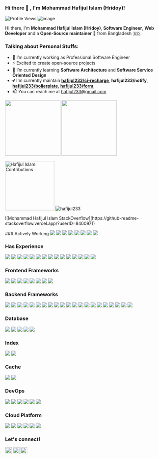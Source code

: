 ### Hi there 👋 , I'm Mohammad Hafijul Islam (Hridoy)!
![Profile Views](https://gpvc.arturio.dev/hafijul233)
![image](https://img.shields.io/github/followers/hafijul233?label=follow&style=social)
    
Hi there, I'm **Mohammad Hafijul Islam (Hridoy)**, **Software Engineer**, **Web Developer** and a **Open-Source maintainer** 🚀 from Bangladesh 🇧🇩.

### Talking about Personal Stuffs:
  - 🔭 I’m currently working as Professional Software Engineer
  - ⚡ Excited to create open-source projects
  - 🌱 I’m currently learning **Software Architecture** and **Software Service Oriented Design**
  - 💕 I'm currently maintain [**hafijul233/ci-recharge**](https://packagist.org/packages/hafijul233/ci-recharge), **hafijul233/notify**, [**hafijul233/bolierplate**](https://packagist.org/packages/hafijul233/boilerplate),  [**hafijul233/form**](https://packagist.org/packages/hafijul233/form), 
  - 📫 You can reach me at <a href="mailto:hafijul233@gmail.com">hafijul233@gmail.com</a>
 
 <p align="left">
    <img src="https://github-readme-stats.vercel.app/api?username=hafijul233&show_icons=true&count_private=true" height=180 />
    <img src="https://github-readme-stats.vercel.app/api/top-langs/?username=hafijul233&layout=compact" height=180 />
</p>
<p align="left"> 
    <img src="https://github-readme-streak-stats.herokuapp.com/?user=hafijul233&layout=compact" height="160" alt="Hafijul Islam Contributions" />
    <img src="https://github-profile-trophy.vercel.app/?username=hafijul233&row=2&column=3" alt="hafijul233" />
</p>
<p>
    ![Mohammad Hafijul Islam StackOverflow](https://github-readme-stackoverflow.vercel.app/?userID=8400971)
</p>
### Actively Working
<img src="https://img.shields.io/badge/%20-Shell%20Script-black?logo=shell&style=for-the-badge"/> <img src="https://img.shields.io/badge/%20-Python-black?logo=python&style=for-the-badge"/> <img src="https://img.shields.io/badge/%20-PHP-black?logo=php&style=for-the-badge"/> <img src="https://img.shields.io/badge/%20-Javascript-black?logo=javascript&style=for-the-badge"/> <img src="https://img.shields.io/badge/%20-Java-black?logo=java&style=for-the-badge"/> <img src="https://img.shields.io/badge/%20-Ruby-black?logo=ruby&style=for-the-badge"/> <img src="https://img.shields.io/badge/%20-C-black?logo=c&style=for-the-badge"/> <img src="https://img.shields.io/badge/%20G-Go-black?logo=go&style=for-the-badge"/>

### Has Experience
<img src="https://img.shields.io/badge/%20-C%20Sharp-black?logo=csharp&style=for-the-badge"/> <img src="https://img.shields.io/badge/%20-Elixir-black?logo=elixir&style=for-the-badge"/> <img src="https://img.shields.io/badge/%20-Erlang-black?logo=erlang&style=for-the-badge"/> <img src="https://img.shields.io/badge/%20-Scala-black?logo=scala&style=for-the-badge"/> <img src="https://img.shields.io/badge/%20-Groovy-black?logo=groovy&style=for-the-badge"/> <img src="https://img.shields.io/badge/%20-C%2B%2B-black?logo=cplusplus&style=for-the-badge"/> <img src="https://img.shields.io/badge/%20-Kotlin-black?logo=kotlin&style=for-the-badge"/> <img src="https://img.shields.io/badge/%20-Lua-black?logo=lua&style=for-the-badge"/> <img src="https://img.shields.io/badge/%20-Julia-black?logo=julia&style=for-the-badge"/> <img src="https://img.shields.io/badge/%20-Rust-black?logo=rust&style=for-the-badge"/> <img src="https://img.shields.io/badge/%20-Haskell-black?logo=haskell&style=for-the-badge"/> <img src="https://img.shields.io/badge/%20-Clojure-black?logo=clojure&style=for-the-badge"/> <img src="https://img.shields.io/badge/%20-Ocaml-black?logo=ocaml&style=for-the-badge"/> <img src="https://img.shields.io/badge/%20-PERL-black?logo=perl&style=for-the-badge"/> <img src="https://img.shields.io/badge/%20-Crystal-black?style=for-the-badge"/>

### Frontend Frameworks
<img src="https://img.shields.io/badge/%20-Angular-black?logo=angular&style=for-the-badge"/> <img src="https://img.shields.io/badge/%20-React.js-black?logo=react&style=for-the-badge"/> <img src="https://img.shields.io/badge/%20-Vue.js-black?logo=vue-dot-js&style=for-the-badge"/> <img src="https://img.shields.io/badge/%20-Gatsby-black?logo=gatsby&style=for-the-badge"/> <img src="https://img.shields.io/badge/%20-Bootstrap-black?logo=bootsrap&style=for-the-badge"/> <img src="https://img.shields.io/badge/%20-Sass-black?logo=sass&style=for-the-badge"/> <img src="https://img.shields.io/badge/%20-Less-black?logo=less&style=for-the-badge"/> <img src="https://img.shields.io/badge/%20-Compass%20CSS-black?logo=compass&style=for-the-badge"/>

### Backend Frameworks
<img src="https://img.shields.io/badge/%20-Django-black?logo=django&style=for-the-badge"/> <img src="https://img.shields.io/badge/%20-Flask-black?logo=flask&style=for-the-badge"/> <img src="https://img.shields.io/badge/%20-Rails-black?logo=rubyonrails&style=for-the-badge"/> <img src="https://img.shields.io/badge/%20-Sinatra-black?logo=sinatra&style=for-the-badge"/> <img src="https://img.shields.io/badge/%20-Spring%20Framework-black?logo=spring&style=for-the-badge"/> <img src="https://img.shields.io/badge/%20-Laravel-black?logo=laravel&style=for-the-badge"/> <img src="https://img.shields.io/badge/%20-CodeIgniter-black?logo=codeigniter&style=for-the-badge"/> <img src="https://img.shields.io/badge/%20-CakePHP-black?logo=cakephp&style=for-the-badge"/> <img src="https://img.shields.io/badge/%20-Symfony-black?logo=symfony&style=for-the-badge"/> <img src="https://img.shields.io/badge/%20-Rocket.rs-black?style=for-the-badge"/> <img src="https://img.shields.io/badge/%20-Play%20Framework-black?style=for-the-badge"/> <img src="https://img.shields.io/badge/%20-Grails-black?style=for-the-badge"/> <img src="https://img.shields.io/badge/%20-Akka-black?style=for-the-badge"/> <img src="https://img.shields.io/badge/%20-Phoenix-black?style=for-the-badge"/> <img src="https://img.shields.io/badge/%20-Luminus-black?style=for-the-badge"/> <img src="https://img.shields.io/badge/%20-Lapis-black?style=for-the-badge"/> <img src="https://img.shields.io/badge/%20-Kemal-black?style=for-the-badge"/> <img src="https://img.shields.io/badge/%20-Kore.io-black?style=for-the-badge"/> <img src="https://img.shields.io/badge/%20-PERL%20Dancer-black?style=for-the-badge"/> <img src="https://img.shields.io/badge/%20-Actix-black?style=for-the-badge"/> <img src="https://img.shields.io/badge/%20-Elixir%20Urna-black?style=for-the-badge"/>

### Database
<img src="https://img.shields.io/badge/%20-MySQL-black?logo=mysql&style=for-the-badge"/> <img src="https://img.shields.io/badge/%20-PostgreSQL-black?logo=postgresql&style=for-the-badge"/> <img src="https://img.shields.io/badge/%20-Oracle-black?logo=oracle&style=for-the-badge"/> <img src="https://img.shields.io/badge/%20-MongoDB-black?logo=mongodb&style=for-the-badge"/> <img src="https://img.shields.io/badge/%20-Cassandra-black?logo=apachecassandra&style=for-the-badge"/>

### Index
<img src="https://img.shields.io/badge/%20-Elastic%20Search-black?logo=elasticsearch&style=for-the-badge"/> <img src="https://img.shields.io/badge/%20-Apache%20Solr-black?logo=apachesolr&style=for-the-badge"/>

### Cache
<img src="https://img.shields.io/badge/%20-Redis-black?logo=redis&style=for-the-badge"/> <img src="https://img.shields.io/badge/%20-Memcached-black?logo=memcached&style=for-the-badge"/>

### DevOps
<img src="https://img.shields.io/badge/%20-Docker-black?logo=docker&style=for-the-badge"/> <img src="https://img.shields.io/badge/%20-Kubernetes-black?logo=kubernetes&style=for-the-badge"/> <img src="https://img.shields.io/badge/%20-Terraform-black?logo=terraform&style=for-the-badge"/> <img src="https://img.shields.io/badge/%20-Jenkins-black?logo=jenkins&style=for-the-badge"/> <img src="https://img.shields.io/badge/%20-Travis%20CI-black?logo=travisci&style=for-the-badge"/> <img src="https://img.shields.io/badge/%20-Vagrant-black?logo=vagrant&style=for-the-badge"/>

### Cloud Platform
<img src="https://img.shields.io/badge/%20-AWS-black?logo=amazonaws&style=for-the-badge"/> <img src="https://img.shields.io/badge/%20-GCP-black?logo=googlecloud&style=for-the-badge"/> <img src="https://img.shields.io/badge/%20-Azure-black?logo=microsoftazure&style=for-the-badge"/> <img src="https://img.shields.io/badge/%20-Digital%20Ocean-black?logo=digitalocean&style=for-the-badge"/> <img src="https://img.shields.io/badge/%20-Linode-black?logo=linode&style=for-the-badge"/> <img src="https://img.shields.io/badge/%20Vultr-black?logo=vultr&style=for-the-badge"/>

### Let's connect!
<p>
    <a href="https://www.linkedin.com/in/mohammad-hafijul-islam-b9a882137/" target="blank"><img align="left" alt="Mohammad Hafijul Islam's LinkedIn" width="22px" src="https://cdn.jsdelivr.net/npm/simple-icons@v3/icons/linkedin.svg" /></a>
    <a href="https://web.facebook.com/hafijul233" target="blank"><img align="left" alt="Mohammad Hafijul Islam's Facebook" width="22px" src="https://cdn.jsdelivr.net/npm/simple-icons@v3/icons/facebook.svg" /></a>
    <a href="https://twitter.com/hafijul233" target="blank"><img align="left" alt="Mohammad Hafijul Islam's Twitter" width="22px" src="https://cdn.jsdelivr.net/npm/simple-icons@v3/icons/twitter.svg" /></a>
</p>
